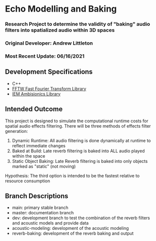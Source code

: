 # Echo Modelling and Baking

### Research Project to determine the validity of "baking" audio filters into spatialized audio within 3D spaces

### Original Developer: Andrew Littleton

### Most Recent Update: 06/16/2021

##  Development Specifications

* C++ 
* [FFTW Fast Fourier Transform Library](http://www.fftw.org/)
* [IEM Ambisionics Library](https://plugins.iem.at/)

## Intended Outcome

This project is designed to simulate the computational runtime costs for spatial audio effects filtering. There will be three methods of effects filter generation:

1. Dynamic Runtime: All audio filtering is done dynamically at runtime to reflect immediate changes 
2. Baked at Build: Late reverb filtering is baked into ALL audio played within the space
3. Static Object Baking: Late Reverb filtering is baked into only objects marked as "static" \(not moving\) 

Hypothesis: The third option is intended to be the fastest relative to resource consumption

## Branch Descriptions

* main: primary stable branch
* master: documentation branch
* dev: development branch to test the combination of the reverb filters and acoustic models and provide data
* acoustic-modeling: development of the acoustic modeling 
* reverb-baking: development of the reverb baking and output

